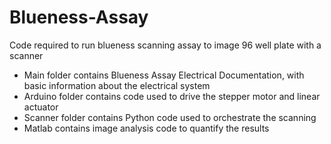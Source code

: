 # Blueness-Assay
Code required to run blueness scanning assay to image 96 well plate with a scanner

- Main folder contains Blueness Assay Electrical Documentation, with basic information about the electrical system
- Arduino folder contains code used to drive the stepper motor and linear actuator
- Scanner folder contains Python code used to orchestrate the scanning
- Matlab contains image analysis code to quantify the results
